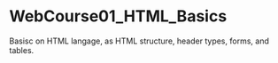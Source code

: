 # WebCourse01_HTML_Basics

Basisc on HTML langage, as HTML structure, header types, forms, and tables.
